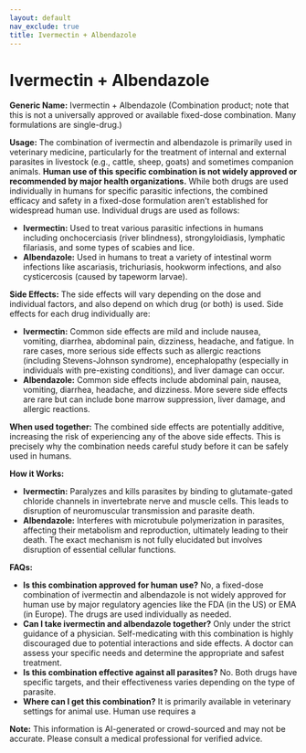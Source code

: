 ```yaml
---
layout: default
nav_exclude: true
title: Ivermectin + Albendazole
---
```


# Ivermectin + Albendazole

**Generic Name:** Ivermectin + Albendazole (Combination product; note that this is not a universally approved or available fixed-dose combination.  Many formulations are single-drug.)

**Usage:**  The combination of ivermectin and albendazole is primarily used in veterinary medicine, particularly for the treatment of internal and external parasites in livestock (e.g., cattle, sheep, goats) and sometimes companion animals.  **Human use of this specific combination is not widely approved or recommended by major health organizations.**  While both drugs are used individually in humans for specific parasitic infections, the combined efficacy and safety in a fixed-dose formulation aren't established for widespread human use.  Individual drugs are used as follows:

* **Ivermectin:** Used to treat various parasitic infections in humans including onchocerciasis (river blindness), strongyloidiasis, lymphatic filariasis, and some types of scabies and lice.
* **Albendazole:** Used in humans to treat a variety of intestinal worm infections like ascariasis, trichuriasis, hookworm infections, and also cysticercosis (caused by tapeworm larvae).


**Side Effects:** The side effects will vary depending on the dose and individual factors, and also depend on which drug (or both) is used.  Side effects for each drug individually are:

* **Ivermectin:** Common side effects are mild and include nausea, vomiting, diarrhea, abdominal pain, dizziness, headache, and fatigue.  In rare cases, more serious side effects such as allergic reactions (including Stevens-Johnson syndrome), encephalopathy (especially in individuals with pre-existing conditions), and liver damage can occur.
* **Albendazole:** Common side effects include abdominal pain, nausea, vomiting, diarrhea, headache, and dizziness.  More severe side effects are rare but can include bone marrow suppression, liver damage, and allergic reactions.

**When used together:** The combined side effects are potentially additive, increasing the risk of experiencing any of the above side effects.   This is precisely why the combination needs careful study before it can be safely used in humans.


**How it Works:**

* **Ivermectin:**  Paralyzes and kills parasites by binding to glutamate-gated chloride channels in invertebrate nerve and muscle cells.  This leads to disruption of neuromuscular transmission and parasite death.
* **Albendazole:** Interferes with microtubule polymerization in parasites, affecting their metabolism and reproduction, ultimately leading to their death.  The exact mechanism is not fully elucidated but involves disruption of essential cellular functions.


**FAQs:**

* **Is this combination approved for human use?** No, a fixed-dose combination of ivermectin and albendazole is not widely approved for human use by major regulatory agencies like the FDA (in the US) or EMA (in Europe).  The drugs are used individually as needed.
* **Can I take ivermectin and albendazole together?**  Only under the strict guidance of a physician.  Self-medicating with this combination is highly discouraged due to potential interactions and side effects.  A doctor can assess your specific needs and determine the appropriate and safest treatment.
* **Is this combination effective against all parasites?** No.  Both drugs have specific targets, and their effectiveness varies depending on the type of parasite.
* **Where can I get this combination?**  It is primarily available in veterinary settings for animal use.  Human use requires a

**Note:** This information is AI-generated or crowd-sourced and may not be accurate. Please consult a medical professional for verified advice.